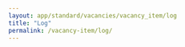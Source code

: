 ```yaml
---
layout: app/standard/vacancies/vacancy_item/log
title: "Log"
permalink: /vacancy-item/log/
---
```


<!--- This child document initializes the page in Jekyll. -->